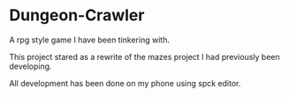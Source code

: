 # Dungeon-Crawler
A rpg style game I have been tinkering with.

This project stared as a rewrite of the mazes project I had previously been developing.

All development has been done on my phone using spck editor.
